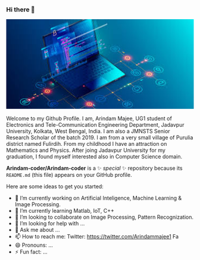 ### Hi there 👋

<a href="url"><img src="https://github.com/Arindam-coder/Arindam-coder/blob/master/background.jpg"  height="240" width="1280" ></a>



Welcome to my Github Profile. I am, Arindam Majee, UG1 student of Electronics and Tele-Communication Engineering Department, Jadavpur University, Kolkata, West 
Bengal, India. I am also a JMNSTS Senior Research Scholar of the batch 2019. I am from a very small village of Purulia district named Fulirdih. From my childhood
I have an attraction on Mathematics and Physics. After joing Jadavpur University for my graduation, I found myself interested also in Computer Science domain.



**Arindam-coder/Arindam-coder** is a ✨ _special_ ✨ repository because its `README.md` (this file) appears on your GitHub profile.

Here are some ideas to get you started:

- 🔭 I’m currently working on Artificial Inteligence, Machine Learning & Image Processing.
- 🌱 I’m currently learning Matlab, IoT, C++
- 👯 I’m looking to collaborate on Image Processing, Pattern Recognization.
- 🤔 I’m looking for help with ...
- 💬 Ask me about ... 
- 📫 How to reach me: Twitter: https://twitter.com/Arindammajee1
                      Fa
- 😄 Pronouns: ...
- ⚡ Fun fact: ...

